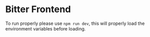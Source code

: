 Bitter Frontend
===============
To run properly please use `npm run dev`, this will properly load the environment variables before loading.
